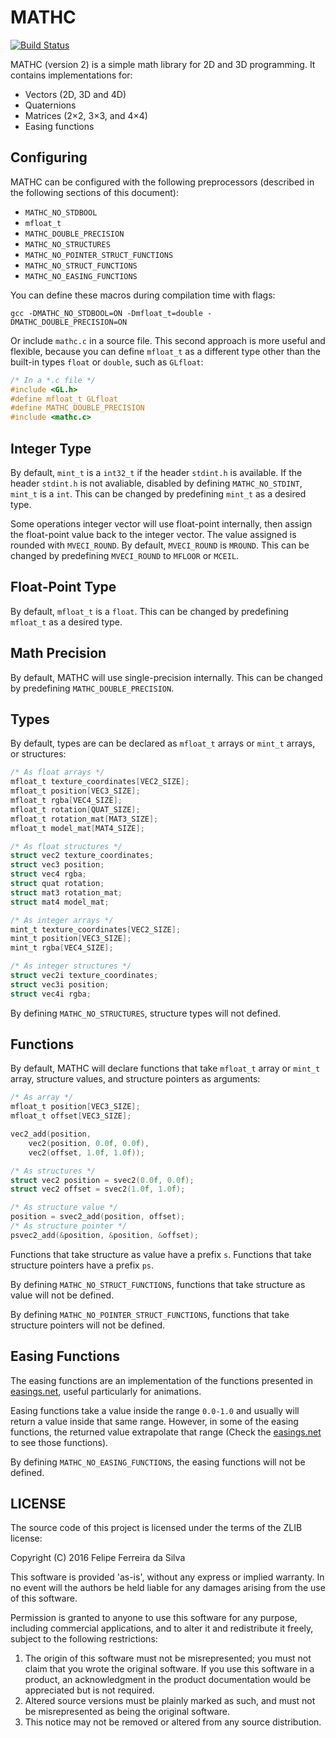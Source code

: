 # MATHC

[![Build Status](https://travis-ci.org/ferreiradaselva/mathc.svg?branch=master)](https://travis-ci.org/ferreiradaselva/mathc)

MATHC (version 2) is a simple math library for 2D and 3D programming. It contains implementations for:

- Vectors (2D, 3D and 4D)
- Quaternions
- Matrices (2×2, 3×3, and 4×4)
- Easing functions

## Configuring

MATHC can be configured with the following preprocessors (described in the following sections of this document):

- `MATHC_NO_STDBOOL`
- `mfloat_t`
- `MATHC_DOUBLE_PRECISION`
- `MATHC_NO_STRUCTURES`
- `MATHC_NO_POINTER_STRUCT_FUNCTIONS`
- `MATHC_NO_STRUCT_FUNCTIONS`
- `MATHC_NO_EASING_FUNCTIONS`

You can define these macros during compilation time with flags:

```
gcc -DMATHC_NO_STDBOOL=ON -Dmfloat_t=double -DMATHC_DOUBLE_PRECISION=ON
```

Or include `mathc.c` in a source file. This second approach is more useful and flexible, because you can define `mfloat_t` as a different type other than the built-in types `float` or `double`, such as `GLfloat`:

```c
/* In a *.c file */
#include <GL.h>
#define mfloat_t GLfloat
#define MATHC_DOUBLE_PRECISION
#include <mathc.c>
```

## Integer Type

By default, `mint_t` is a `int32_t` if the header `stdint.h` is available. If the header `stdint.h` is not avaliable, disabled by defining `MATHC_NO_STDINT`, `mint_t` is a `int`. This can be changed by predefining `mint_t` as a desired type.

Some operations integer vector will use float-point internally, then assign the float-point value back to the integer vector. The value assigned is rounded with `MVECI_ROUND`. By default, `MVECI_ROUND` is `MROUND`. This can be changed by predefining `MVECI_ROUND` to `MFLOOR` or `MCEIL`.

## Float-Point Type

By default, `mfloat_t` is a `float`. This can be changed by predefining `mfloat_t` as a desired type.

## Math Precision

By default, MATHC will use single-precision internally. This can be changed by predefining `MATHC_DOUBLE_PRECISION`.

## Types

By default, types are can be declared as `mfloat_t` arrays or `mint_t` arrays, or structures:

```c
/* As float arrays */
mfloat_t texture_coordinates[VEC2_SIZE];
mfloat_t position[VEC3_SIZE];
mfloat_t rgba[VEC4_SIZE];
mfloat_t rotation[QUAT_SIZE];
mfloat_t rotation_mat[MAT3_SIZE];
mfloat_t model_mat[MAT4_SIZE];

/* As float structures */
struct vec2 texture_coordinates;
struct vec3 position;
struct vec4 rgba;
struct quat rotation;
struct mat3 rotation_mat;
struct mat4 model_mat;

/* As integer arrays */
mint_t texture_coordinates[VEC2_SIZE];
mint_t position[VEC3_SIZE];
mint_t rgba[VEC4_SIZE];

/* As integer structures */
struct vec2i texture_coordinates;
struct vec3i position;
struct vec4i rgba;
```

By defining `MATHC_NO_STRUCTURES`, structure types will not defined.

## Functions

By default, MATHC will declare functions that take `mfloat_t` array or `mint_t` array, structure values, and structure pointers as arguments:

```c
/* As array */
mfloat_t position[VEC3_SIZE];
mfloat_t offset[VEC3_SIZE];

vec2_add(position,
	vec2(position, 0.0f, 0.0f),
	vec2(offset, 1.0f, 1.0f));

/* As structures */
struct vec2 position = svec2(0.0f, 0.0f);
struct vec2 offset = svec2(1.0f, 1.0f);

/* As structure value */
position = svec2_add(position, offset);
/* As structure pointer */
psvec2_add(&position, &position, &offset);
```

Functions that take structure as value have a prefix `s`. Functions that take structure pointers have a prefix `ps`.

By defining `MATHC_NO_STRUCT_FUNCTIONS`, functions that take structure as value will not be defined.

By defining `MATHC_NO_POINTER_STRUCT_FUNCTIONS`, functions that take structure pointers will not be defined.

## Easing Functions

The easing functions are an implementation of the functions presented in [easings.net](http://easings.net/), useful particularly for animations.

Easing functions take a value inside the range `0.0-1.0` and usually will return a value inside that same range. However, in some of the easing functions, the returned value extrapolate that range (Check the [easings.net](http://easings.net/) to see those functions).

By defining `MATHC_NO_EASING_FUNCTIONS`, the easing functions will not be defined.

## LICENSE

The source code of this project is licensed under the terms of the ZLIB license:

Copyright (C) 2016 Felipe Ferreira da Silva

This software is provided 'as-is', without any express or implied warranty. In no event will the authors be held liable for any damages arising from the use of this software.

Permission is granted to anyone to use this software for any purpose, including commercial applications, and to alter it and redistribute it freely, subject to the following restrictions:

1. The origin of this software must not be misrepresented; you must not claim that you wrote the original software. If you use this software in a product, an acknowledgment in the product documentation would be appreciated but is not required.
2. Altered source versions must be plainly marked as such, and must not be misrepresented as being the original software.
3. This notice may not be removed or altered from any source distribution.
